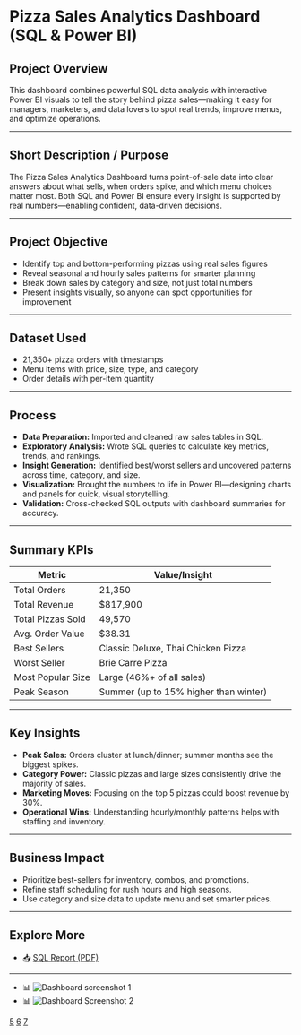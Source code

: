 
# Pizza Sales Analytics Dashboard (SQL & Power BI)

## Project Overview

This dashboard combines powerful SQL data analysis with interactive Power BI visuals to tell the story behind pizza sales—making it easy for managers, marketers, and data lovers to spot real trends, improve menus, and optimize operations.

***

## Short Description / Purpose

The Pizza Sales Analytics Dashboard turns point-of-sale data into clear answers about what sells, when orders spike, and which menu choices matter most. Both SQL and Power BI ensure every insight is supported by real numbers—enabling confident, data-driven decisions.

***

## Project Objective

- Identify top and bottom-performing pizzas using real sales figures
- Reveal seasonal and hourly sales patterns for smarter planning
- Break down sales by category and size, not just total numbers
- Present insights visually, so anyone can spot opportunities for improvement

***

## Dataset Used

- 21,350+ pizza orders with timestamps
- Menu items with price, size, type, and category
- Order details with per-item quantity

***

## Process

- **Data Preparation:** Imported and cleaned raw sales tables in SQL.
- **Exploratory Analysis:** Wrote SQL queries to calculate key metrics, trends, and rankings.
- **Insight Generation:** Identified best/worst sellers and uncovered patterns across time, category, and size.
- **Visualization:** Brought the numbers to life in Power BI—designing charts and panels for quick, visual storytelling.
- **Validation:** Cross-checked SQL outputs with dashboard summaries for accuracy.

***

## Summary KPIs

| Metric               | Value/Insight                              |
|----------------------|--------------------------------------------|
| Total Orders         | 21,350                                     |
| Total Revenue        | $817,900                                   |
| Total Pizzas Sold    | 49,570                                     |
| Avg. Order Value     | $38.31                                     |
| Best Sellers         | Classic Deluxe, Thai Chicken Pizza         |
| Worst Seller         | Brie Carre Pizza                           |
| Most Popular Size    | Large (46%+ of all sales)                  |
| Peak Season          | Summer (up to 15% higher than winter)      |

***

## Key Insights

- **Peak Sales:** Orders cluster at lunch/dinner; summer months see the biggest spikes.
- **Category Power:** Classic pizzas and large sizes consistently drive the majority of sales.
- **Marketing Moves:** Focusing on the top 5 pizzas could boost revenue by 30%.
- **Operational Wins:** Understanding hourly/monthly patterns helps with staffing and inventory.

***

## Business Impact

- Prioritize best-sellers for inventory, combos, and promotions.
- Refine staff scheduling for rush hours and high seasons.
- Use category and size data to update menu and set smarter prices.

***

## Explore More

- 📥 [SQL Report (PDF)](https://github.com/yourrepo/SQL-pizza-sales-project.pdf)
***
- 📊 ![Dashboard screenshot 1](https://github.com/user-attachments/assets/00e87fac-08e0-420f-8fd4-567e792e10d5)
- 📊 ![Dashboard Screenshot 2](https://github.com/user-attachments/assets/4a032205-2266-42f6-931d-87766a523923)


[5](https://learn.microsoft.com/en-us/power-bi/connect-data/service-gateway-sql-tutorial)
[6](https://www.questpond.com/project-based-power-bi-training-step-by-step/tid9)
[7](https://chartexpo.com/blog/power-bi-project-end-to-end)
